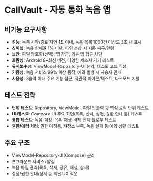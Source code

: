 # CallVault - 자동 통화 녹음 앱

## 비기능 요구사항

- **성능**: 녹음 시작/종료 지연 1초 이내, 녹음 목록 1000건 이상도 2초 내 표시
- **신뢰성**: 녹음 실패율 1% 미만, 파일 손상 시 자동 복구/알림
- **보안**: 파일 암호화(선택), 앱 잠금, 외부 앱 접근 차단
- **호환성**: Android 8~최신 버전, 다양한 제조사 기기 테스트
- **유지보수성**: ViewModel-Repository-UI 분리, 테스트 코드 작성
- **가용성**: 녹음 서비스 99% 이상 동작, 예외 발생 시 사용자 안내
- **사용성**: 3클릭 이내 주요 기능 접근, 직관적 아이콘/텍스트, 다크모드 지원

## 테스트 전략

- **단위 테스트**: Repository, ViewModel, 파일 입출력 등 핵심 로직 단위 테스트
- **UI 테스트**: Compose UI 주요 화면(목록, 상세, 설정, 권한 안내 등) 테스트
- **통합 테스트**: 녹음-저장-목록-재생-삭제 전체 플로우 테스트
- **권한/에러 처리**: 권한 미허용, 저장소 부족, 녹음 실패 등 예외 상황 테스트

## 주요 구조
- ViewModel-Repository-UI(Compose) 분리
- 포그라운드 서비스+알림
- 녹음 파일 관리(목록, 삭제, 공유, 재생, 상세)
- 설정/권한 안내/상세 등 최신 UX 적용